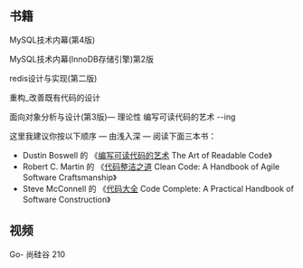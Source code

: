## 书籍

MySQL技术内幕(第4版)

MySQL技术内幕(InnoDB存储引擎)第2版

redis设计与实现(第二版)

重构_改善既有代码的设计

面向对象分析与设计(第3版)— 理论性
编写可读代码的艺术 --ing





这里我建议你按以下顺序 — 由浅入深 — 阅读下面三本书：

- Dustin Boswell 的 《[编写可读代码的艺术](https://www.amazon.com/gp/product/0596802293/) The Art of Readable Code》
- Robert C. Martin 的 《[代码整洁之道](https://www.amazon.com/Clean-Code-Handbook-Software-Craftsmanship/dp/0132350882/) Clean Code: A Handbook of Agile Software Craftsmanship》
- Steve McConnell 的 《[代码大全](https://www.amazon.com/Code-Complete-Practical-Handbook-Construction/dp/0735619670/) Code Complete: A Practical Handbook of Software Construction》



## 视频

Go- 尚硅谷 210

